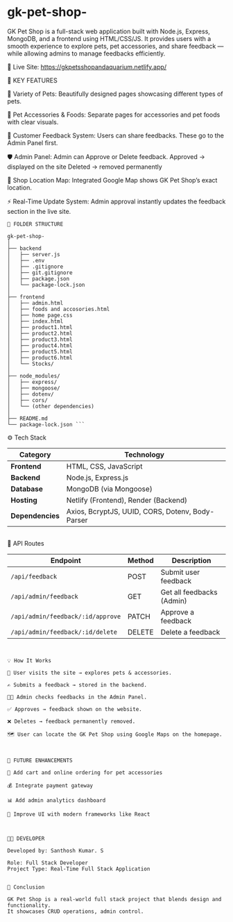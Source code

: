 # gk-pet-shop-
GK Pet Shop is a full-stack web application built with Node.js, Express, MongoDB, and a frontend using HTML/CSS/JS. It provides users with a smooth experience to explore pets, pet accessories, and share feedback — while allowing admins to manage feedbacks efficiently.


🔗 Live Site: https://gkpetsshopandaquarium.netlify.app/


🌟 KEY FEATURES

🐶 Variety of Pets:
Beautifully designed pages showcasing different types of pets.

🧸 Pet Accessories & Foods:
Separate pages for accessories and pet foods with clear visuals.

💬 Customer Feedback System:
Users can share feedbacks. These go to the Admin Panel first.

🛡️ Admin Panel:
Admin can Approve or Delete feedback.
Approved → displayed on the site
Deleted → removed permanently

📍 Shop Location Map:
Integrated Google Map shows GK Pet Shop’s exact location.

⚡ Real-Time Update System:
Admin approval instantly updates the feedback section in the live site.


```
🧩 FOLDER STRUCTURE

gk-pet-shop-
│
├── backend
│   ├── server.js
│   ├── .env
│   ├── .gitignore
│   ├── git.gitignore
│   ├── package.json
│   └── package-lock.json
│
├── frontend
│   ├── admin.html
│   ├── foods and accosories.html
│   ├── home page.css
│   ├── index.html
│   ├── product1.html
│   ├── product2.html
│   ├── product3.html
│   ├── product4.html
│   ├── product5.html
│   ├── product6.html
│   └── Stocks/
│
├── node_modules/
│   ├── express/
│   ├── mongoose/
│   ├── dotenv/
│   ├── cors/
│   └── (other dependencies)
│
├── README.md
└── package-lock.json ``` 

```
⚙️ Tech Stack

| Category         | Technology                                       |
| ---------------- | ------------------------------------------------ |
| **Frontend**     | HTML, CSS, JavaScript                            |
| **Backend**      | Node.js, Express.js                              |
| **Database**     | MongoDB (via Mongoose)                           |
| **Hosting**      | Netlify (Frontend), Render (Backend)             |
| **Dependencies** | Axios, BcryptJS, UUID, CORS, Dotenv, Body-Parser |
```

```
📡 API Routes

| Endpoint                          | Method | Description               |
| --------------------------------- | ------ | ------------------------- |
| `/api/feedback`                   | POST   | Submit user feedback      |
| `/api/admin/feedback`             | GET    | Get all feedbacks (Admin) |
| `/api/admin/feedback/:id/approve` | PATCH  | Approve a feedback        |
| `/api/admin/feedback/:id/delete`  | DELETE | Delete a feedback         |
```


💡 How It Works

🧍 User visits the site → explores pets & accessories.

✍️ Submits a feedback → stored in the backend.

👨‍💼 Admin checks feedbacks in the Admin Panel.

✅ Approves → feedback shown on the website.

❌ Deletes → feedback permanently removed.

🗺️ User can locate the GK Pet Shop using Google Maps on the homepage.



🔮 FUTURE ENHANCEMENTS

🛒 Add cart and online ordering for pet accessories

💰 Integrate payment gateway

📊 Add admin analytics dashboard

🧠 Improve UI with modern frameworks like React



👨‍💻 DEVELOPER

Developed by: Santhosh Kumar. S

Role: Full Stack Developer 
Project Type: Real-Time Full Stack Application


🏁 Conclusion

GK Pet Shop is a real-world full stack project that blends design and functionality.
It showcases CRUD operations, admin control.
